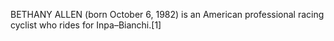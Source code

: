 BETHANY ALLEN (born October 6, 1982) is an American professional racing cyclist who rides for Inpa–Bianchi.[1]
